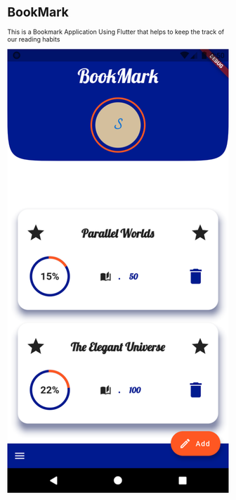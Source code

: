 # BookMark
This is a Bookmark Application Using Flutter that helps to keep the track of our reading habits

![Screenshot](https://github.com/subhambiswas377flutternml/BookMark/blob/main/Screenshot_1628439640.png)
